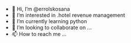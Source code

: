 - 👋 Hi, I’m @errolskosana
- 👀 I’m interested in .hotel revenue management
- 🌱 I’m currently learning python
- 💞️ I’m looking to collaborate on ...
- 📫 How to reach me ...

<!---
errolskosana/errolskosana is a ✨ special ✨ repository because its `README.md` (this file) appears on your GitHub profile.
You can click the Preview link to take a look at your changes.
--->
